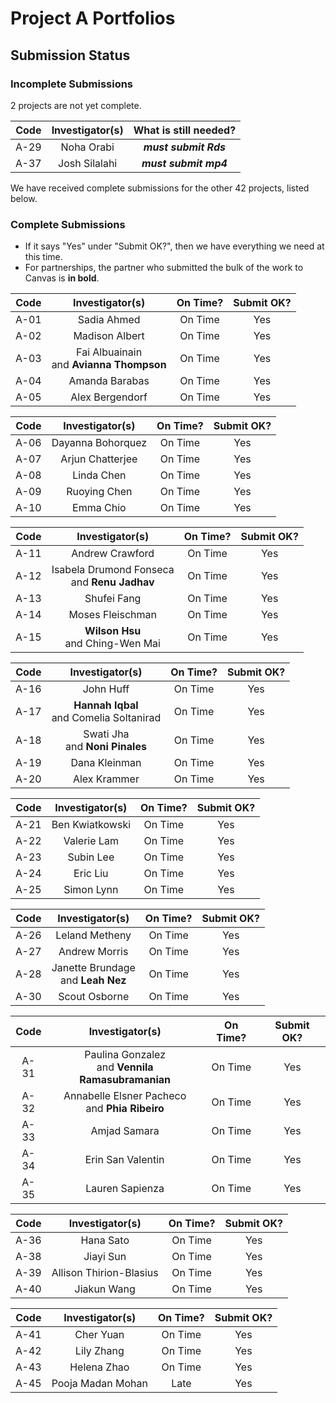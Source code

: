 # Project A Portfolios

## Submission Status

### Incomplete Submissions

2 projects are not yet complete.

Code | Investigator(s) | What is still needed?
:----: | :----------------: | :----------------: 
A-29 | Noha Orabi | **_must submit Rds_**  
A-37 | Josh Silalahi | **_must submit mp4_** 

We have received complete submissions for the other 42 projects, listed below.

### Complete Submissions

- If it says "Yes" under "Submit OK?", then we have everything we need at this time.
- For partnerships, the partner who submitted the bulk of the work to Canvas is **in bold**.

Code | Investigator(s) | On Time? | Submit OK?
:----: | :----------------: | :-----------: | :-----:
A-01 | Sadia Ahmed | On Time | Yes
A-02 | Madison Albert | On Time | Yes
A-03 | Fai Albuainain <br> and **Avianna Thompson** | On Time | Yes
A-04 | Amanda Barabas | On Time | Yes
A-05 | Alex Bergendorf | On Time | Yes

Code | Investigator(s) | On Time? | Submit OK?
:----: | :----------------: | :-----------: | :-----:
A-06 | Dayanna Bohorquez | On Time | Yes
A-07 | Arjun Chatterjee | On Time | Yes
A-08 | Linda Chen | On Time | Yes
A-09 | Ruoying Chen | On Time | Yes
A-10 | Emma Chio | On Time | Yes

Code | Investigator(s) | On Time? | Submit OK?
:----: | :----------------: | :-----------: | :-----:
A-11 | Andrew Crawford | On Time | Yes
A-12 | Isabela Drumond Fonseca <br> and **Renu Jadhav** | On Time | Yes
A-13 | Shufei Fang | On Time | Yes
A-14 | Moses Fleischman | On Time | Yes
A-15 | **Wilson Hsu** <br> and Ching-Wen Mai | On Time | Yes

Code | Investigator(s) | On Time? | Submit OK?
:----: | :----------------: | :-----------: | :-----:
A-16 | John Huff | On Time | Yes
A-17 | **Hannah Iqbal** <br> and Comelia Soltanirad | On Time | Yes
A-18 | Swati Jha <br> and **Noni Pinales** | On Time | Yes
A-19 | Dana Kleinman | On Time | Yes
A-20 | Alex Krammer | On Time | Yes 

Code | Investigator(s) | On Time? | Submit OK?
:----: | :----------------: | :-----------: | :-----:
A-21 | Ben Kwiatkowski | On Time | Yes
A-22 | Valerie Lam | On Time | Yes
A-23 | Subin Lee | On Time | Yes
A-24 | Eric Liu | On Time | Yes
A-25 | Simon Lynn | On Time | Yes

Code | Investigator(s) | On Time? | Submit OK?
:----: | :----------------: | :-----------: | :-----:
A-26 | Leland Metheny | On Time | Yes
A-27 | Andrew Morris | On Time | Yes
A-28 | Janette Brundage <br> and **Leah Nez** | On Time | Yes
A-30 | Scout Osborne | On Time | Yes

Code | Investigator(s) | On Time? | Submit OK?
:----: | :----------------: | :-----------: | :-----:
A-31 | Paulina Gonzalez <br> and **Vennila Ramasubramanian** | On Time | Yes
A-32 | Annabelle Elsner Pacheco <br> and **Phia Ribeiro** | On Time | Yes
A-33 | Amjad Samara | On Time | Yes
A-34 | Erin San Valentin | On Time | Yes
A-35 | Lauren Sapienza | On Time | Yes

Code | Investigator(s) | On Time? | Submit OK?
:----: | :----------------: | :-----------: | :-----:
A-36 | Hana Sato | On Time | Yes
A-38 | Jiayi Sun | On Time | Yes
A-39 | Allison Thirion-Blasius | On Time | Yes
A-40 | Jiakun Wang | On Time | Yes

Code | Investigator(s) | On Time? | Submit OK?
:----: | :----------------: | :-----------: | :-----:
A-41 | Cher Yuan | On Time | Yes
A-42 | Lily Zhang | On Time | Yes
A-43 | Helena Zhao | On Time | Yes
A-45 | Pooja Madan Mohan | Late | Yes

